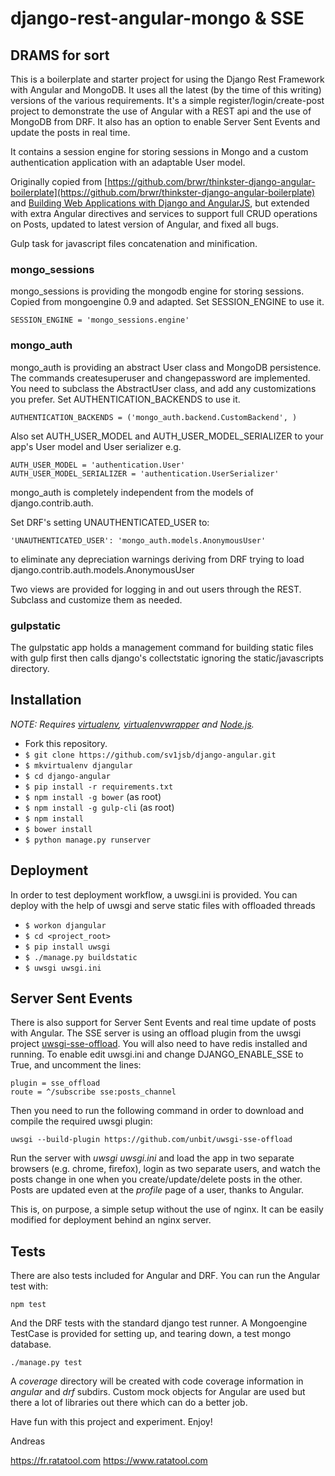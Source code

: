 # django-rest-angular-mongo & SSE

## DRAMS for sort

This is a boilerplate and starter project for using the Django Rest Framework with Angular and MongoDB.
It uses all the latest (by the time of this writing) versions of the various requirements.
It's a simple register/login/create-post project to demonstrate the use of Angular with a REST api and
the use of MongoDB from DRF. It also has an option to enable Server Sent Events and update the posts in real time.

It contains a session engine for storing sessions in Mongo and a custom authentication application with an adaptable User model.

Originally copied from [https://github.com/brwr/thinkster-django-angular-boilerplate](https://github.com/brwr/thinkster-django-angular-boilerplate) and
[Building Web Applications with Django and AngularJS](https://thinkster.io/django-angularjs-tutorial), but extended with extra Angular directives and services
to support full CRUD operations on Posts, updated to latest version of Angular, and fixed all bugs.
 
Gulp task for javascript files concatenation and minification.

### mongo_sessions
mongo_sessions is providing the mongodb engine for storing sessions. Copied from mongoengine 0.9 and adapted.
Set SESSION_ENGINE to use it.

    SESSION_ENGINE = 'mongo_sessions.engine'

### mongo_auth
mongo_auth is providing an abstract User class and MongoDB persistence. The commands createsuperuser and changepassword are implemented.
You need to subclass the AbstractUser class, and add any customizations you prefer.
Set AUTHENTICATION_BACKENDS to use it.

    AUTHENTICATION_BACKENDS = ('mongo_auth.backend.CustomBackend', )

Also set AUTH_USER_MODEL and AUTH_USER_MODEL_SERIALIZER to your app's User model and User serializer
e.g.

    AUTH_USER_MODEL = 'authentication.User'
    AUTH_USER_MODEL_SERIALIZER = 'authentication.UserSerializer'

mongo_auth is completely independent from the models of django.contrib.auth. 

Set DRF's setting UNAUTHENTICATED_USER to:

    'UNAUTHENTICATED_USER': 'mongo_auth.models.AnonymousUser'

to eliminate any depreciation warnings deriving from DRF trying to load django.contrib.auth.models.AnonymousUser

Two views are provided for logging in and out users through the REST. Subclass and customize them as needed.

### gulpstatic 
The gulpstatic app holds a management command for building static files with gulp first
then calls django's collectstatic ignoring the static/javascripts directory.


## Installation

*NOTE: Requires [virtualenv](http://virtualenv.readthedocs.org/en/latest/),
[virtualenvwrapper](http://virtualenvwrapper.readthedocs.org/en/latest/) and
[Node.js](http://nodejs.org/).*

* Fork this repository.
* `$ git clone https://github.com/sv1jsb/django-angular.git`
* `$ mkvirtualenv djangular`
* `$ cd django-angular`
* `$ pip install -r requirements.txt`
* `$ npm install -g bower`  (as root)
* `$ npm install -g gulp-cli`   (as root)
* `$ npm install`
* `$ bower install`
* `$ python manage.py runserver`

## Deployment

In order to test deployment workflow, a uwsgi.ini is provided.
You can deploy with the help of uwsgi and serve static files with offloaded threads

* `$ workon djangular`
* `$ cd <project_root>`
* `$ pip install uwsgi`
* `$ ./manage.py buildstatic`
* `$ uwsgi uwsgi.ini`

## Server Sent Events

There is also support for Server Sent Events and real time update of posts with Angular.
The SSE server is using an offload plugin from the uwsgi project [uwsgi-sse-offload](https://github.com/unbit/uwsgi-sse-offload).
You will also need to have redis installed and running. 
To enable edit uwsgi.ini and change DJANGO_ENABLE_SSE to True, and uncomment the lines:

    plugin = sse_offload
    route = ^/subscribe sse:posts_channel
    
Then you need to run the following command in order to download and compile the required uwsgi plugin:

    uwsgi --build-plugin https://github.com/unbit/uwsgi-sse-offload
    

Run the server with *uwsgi uwsgi.ini* and load the app in two separate browsers (e.g. chrome, firefox), login as two separate users,
and watch the posts change in one when you create/update/delete posts in the other.
Posts are updated even at the *profile* page of a user, thanks to Angular.

This is, on purpose, a simple setup without the use of nginx. It can be easily modified for deployment behind an nginx server.

## Tests

There are also tests included for Angular and DRF.
You can run the Angular test with:

    npm test
    
And the DRF tests with the standard django test runner. A Mongoengine TestCase is provided for
setting up, and tearing down, a test mongo database.

    ./manage.py test


A *coverage* directory will be created with code coverage information in *angular* and *drf* subdirs.
Custom mock objects for Angular are used but there a lot of libraries out there which can do a better job.

Have fun with this project and experiment. Enjoy!

Andreas

https://fr.ratatool.com
https://www.ratatool.com

